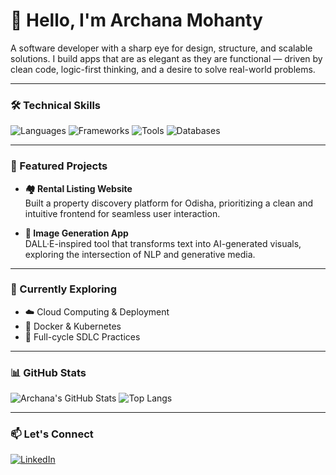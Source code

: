 # 👋 Hello, I'm Archana Mohanty

A software developer with a sharp eye for design, structure, and scalable solutions. I build apps that are as elegant as they are functional — driven by clean code, logic-first thinking, and a desire to solve real-world problems.

---

### 🛠️ Technical Skills

![Languages](https://skillicons.dev/icons?i=python,cpp,java,javascript,dart)
![Frameworks](https://skillicons.dev/icons?i=react,nodejs,django,flask,flutter)
![Tools](https://skillicons.dev/icons?i=docker,kubernetes,git,github,figma,postman)
![Databases](https://skillicons.dev/icons?i=mysql,postgres,mongodb,firebase)

---

### 🚀 Featured Projects

- **🏘️ Rental Listing Website**  
  Built a property discovery platform for Odisha, prioritizing a clean and intuitive frontend for seamless user interaction.

- **🎨 Image Generation App**  
  DALL·E-inspired tool that transforms text into AI-generated visuals, exploring the intersection of NLP and generative media.

---

### 🌱 Currently Exploring

- ☁️ Cloud Computing & Deployment  
- 🐳 Docker & Kubernetes  
- 🔁 Full-cycle SDLC Practices  

---

### 📊 GitHub Stats

![Archana's GitHub Stats](https://github-readme-stats.vercel.app/api?username=archana-mohanty&show_icons=true&theme=calm)
![Top Langs](https://github-readme-stats.vercel.app/api/top-langs/?username=archana-mohanty&layout=compact&theme=calm)

---

### 📫 Let's Connect

[![LinkedIn](https://img.shields.io/badge/LinkedIn-Archana%20Mohanty-blue?style=flat&logo=linkedin)](https://www.linkedin.com/in/archana-mohanty)


